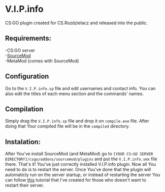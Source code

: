 # V.I.P.info
CS:GO plugin created for CS.Rozdzielacz and released into the public.

## Requirements:
-CS:GO server<br />
-[SourceMod](https://www.sourcemod.net/)<br />
-MetaMod (comes with SourceMod)

## Configuration
Go to the `V.I.P.info.sp` file and edit usernames and contact info. You can also edit the titles of each menu section and the commands' names.

## Compilation
Simply drag the `V.I.P.info.sp` file and drop it on `compile.exe` file. After doing that Your compiled file will be in the `compiled` directory.

## Instalation:
After You've install SourceMod (and MetaMod) go to `[YOUR CS:GO SERVER DIRECTORY]/csgo/addons/sourcemod/plugins`
and put the `V.I.P.info.smx` file there. That's it! You've just correctly installed V.I.P.info plugin. Now all You need to do is to restart the server. Once You've done that the plugin will automaticly run on the server startup, or instead of restarting the server You can follow <a href="https://steamcommunity.com/linkfilter/?url=https://wiki.alliedmods.net/Loading_plugins_without_restarting_the_server(SourceMod)">this</a> tutorial that I've created for those who doesn't want to restart their server.

